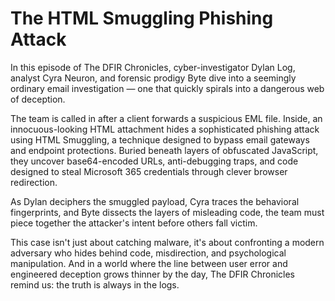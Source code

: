 # The HTML Smuggling Phishing Attack

In this episode of The DFIR Chronicles, cyber-investigator Dylan Log, analyst Cyra Neuron, and forensic prodigy Byte dive into a seemingly ordinary email investigation — one that quickly spirals into a dangerous web of deception.

The team is called in after a client forwards a suspicious EML file. Inside, an innocuous-looking HTML attachment hides a sophisticated phishing attack using HTML Smuggling, a technique designed to bypass email gateways and endpoint protections. Buried beneath layers of obfuscated JavaScript, they uncover base64-encoded URLs, anti-debugging traps, and code designed to steal Microsoft 365 credentials through clever browser redirection.

As Dylan deciphers the smuggled payload, Cyra traces the behavioral fingerprints, and Byte dissects the layers of misleading code, the team must piece together the attacker's intent before others fall victim.

This case isn't just about catching malware, it's about confronting a modern adversary who hides behind code, misdirection, and psychological manipulation. And in a world where the line between user error and engineered deception grows thinner by the day, The DFIR Chronicles remind us: the truth is always in the logs.
